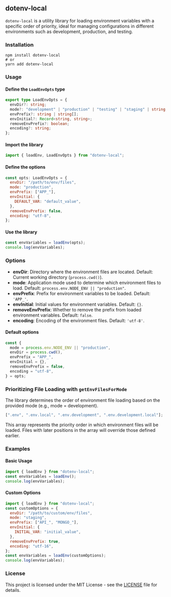 ## dotenv-local

`dotenv-local` is a utility library for loading environment variables with a specific order of priority, ideal for managing configurations in different environments such as development, production, and testing.

### Installation

```
npm install dotenv-local
# or
yarn add dotenv-local
```

### Usage

#### Define the `LoadEnvOpts` type

```typescript
export type LoadEnvOpts = {
  envDir?: string;
  mode?: "development" | "production" | "testing" | "staging" | string;
  envPrefix?: string | string[];
  envInitial?: Record<string, string>;
  removeEnvPrefix?: boolean;
  encoding?: string;
};
```

#### Import the library

```javascript
import { loadEnv, LoadEnvOpts } from "dotenv-local";
```

#### Define the options

```javascript
const opts: LoadEnvOpts = {
  envDir: "/path/to/env/files",
  mode: "production",
  envPrefix: ["APP_"],
  envInitial: {
    DEFAULT_VAR: "default_value",
  },
  removeEnvPrefix: false,
  encoding: "utf-8",
};
```

#### Use the library

```javascript
const envVariables = loadEnv(opts);
console.log(envVariables);
```

### Options

- **envDir**: Directory where the environment files are located. Default: Current working directory (`process.cwd()`).
- **mode**: Application mode used to determine which environment files to load. Default: `process.env.NODE_ENV || "production"`.
- **envPrefix**: Prefix for environment variables to be loaded. Default: `'APP_'`.
- **envInitial**: Initial values for environment variables. Default: `{}`.
- **removeEnvPrefix**: Whether to remove the prefix from loaded environment variables. Default: `false`.
- **encoding**: Encoding of the environment files. Default: `'utf-8'`.

#### Default options

```javascript
const {
  mode = process.env.NODE_ENV || "production",
  envDir = process.cwd(),
  envPrefix = "APP_",
  envInitial = {},
  removeEnvPrefix = false,
  encoding = "utf-8",
} = opts;
```

### Prioritizing File Loading with `getEnvFilesForMode`

The library determines the order of environment file loading based on the provided mode (e.g., mode = development).

```javascript
[".env", ".env.local", ".env.development", ".env.development.local"];
```

This array represents the priority order in which environment files will be loaded. Files with later positions in the array will override those defined earlier.

### Examples

#### Basic Usage

```javascript
import { loadEnv } from "dotenv-local";
const envVariables = loadEnv();
console.log(envVariables);
```

#### Custom Options

```javascript
import { loadEnv } from "dotenv-local";
const customOptions = {
  envDir: "/path/to/custom/env/files",
  mode: "staging",
  envPrefix: ["API_", "MONGO_"],
  envInitial: {
    INITIAL_VAR: "initial_value",
  },
  removeEnvPrefix: true,
  encoding: "utf-16",
};
const envVariables = loadEnv(customOptions);
console.log(envVariables);
```

### License

This project is licensed under the MIT License - see the [LICENSE](LICENSE) file for details.
